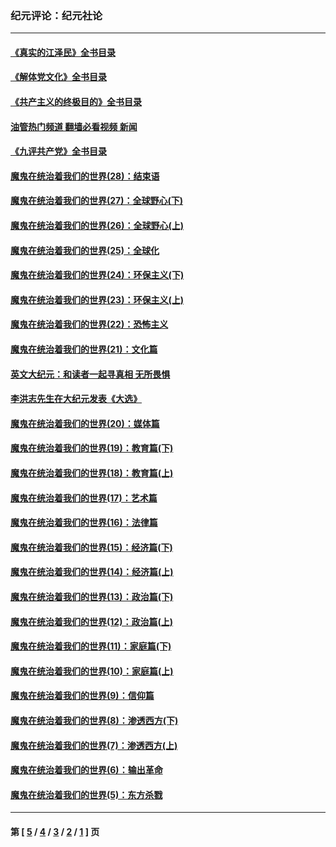 ### 纪元评论：纪元社论
---
#### [《真实的江泽民》全书目录](../../pages/nsc422/n13721399.md?06140330) 
#### [《解体党文化》全书目录](../../pages/nsc422/n13721157.md?06140330) 
#### [《共产主义的终极目的》全书目录](../../pages/nsc422/n13721048.md?06140330) 
#### [油管热门频道 翻墙必看视频 新闻](ok?06140330)
#### [《九评共产党》全书目录](../../pages/nsc422/n13708085.md?06140330) 
#### [魔鬼在统治着我们的世界(28)：结束语](../../pages/nsc422/n10936246.md?06140330) 
#### [魔鬼在统治着我们的世界(27)：全球野心(下)](../../pages/nsc422/n10928319.md?06140330) 
#### [魔鬼在统治着我们的世界(26)：全球野心(上)](../../pages/nsc422/n10900318.md?06140330) 
#### [魔鬼在统治着我们的世界(25)：全球化](../../pages/nsc422/n10788205.md?06140330) 
#### [魔鬼在统治着我们的世界(24)：环保主义(下)](../../pages/nsc422/n10695307.md?06140330) 
#### [魔鬼在统治着我们的世界(23)：环保主义(上)](../../pages/nsc422/n10688613.md?06140330) 
#### [魔鬼在统治着我们的世界(22)：恐怖主义](../../pages/nsc422/n10614727.md?06140330) 
#### [魔鬼在统治着我们的世界(21)：文化篇](../../pages/nsc422/n10597706.md?06140330) 
#### [英文大纪元：和读者一起寻真相 无所畏惧](../../pages/nsc422/n12542027.md?06140330) 
#### [李洪志先生在大纪元发表《大选》](../../pages/nsc422/n12534746.md?06140330) 
#### [魔鬼在统治着我们的世界(20)：媒体篇](../../pages/nsc422/n10586579.md?06140330) 
#### [魔鬼在统治着我们的世界(19)：教育篇(下)](../../pages/nsc422/n10564808.md?06140330) 
#### [魔鬼在统治着我们的世界(18)：教育篇(上)](../../pages/nsc422/n10526970.md?06140330) 
#### [魔鬼在统治着我们的世界(17)：艺术篇](../../pages/nsc422/n10499093.md?06140330) 
#### [魔鬼在统治着我们的世界(16)：法律篇](../../pages/nsc422/n10485969.md?06140330) 
#### [魔鬼在统治着我们的世界(15)：经济篇(下)](../../pages/nsc422/n10469975.md?06140330) 
#### [魔鬼在统治着我们的世界(14)：经济篇(上)](../../pages/nsc422/n10457370.md?06140330) 
#### [魔鬼在统治着我们的世界(13)：政治篇(下)](../../pages/nsc422/n10448270.md?06140330) 
#### [魔鬼在统治着我们的世界(12)：政治篇(上)](../../pages/nsc422/n10444576.md?06140330) 
#### [魔鬼在统治着我们的世界(11)：家庭篇(下)](../../pages/nsc422/n10440961.md?06140330) 
#### [魔鬼在统治着我们的世界(10)：家庭篇(上)](../../pages/nsc422/n10435448.md?06140330) 
#### [魔鬼在统治着我们的世界(9)：信仰篇](../../pages/nsc422/n10432159.md?06140330) 
#### [魔鬼在统治着我们的世界(8)：渗透西方(下)](../../pages/nsc422/n10429603.md?06140330) 
#### [魔鬼在统治着我们的世界(7)：渗透西方(上)](../../pages/nsc422/n10426013.md?06140330) 
#### [魔鬼在统治着我们的世界(6)：输出革命](../../pages/nsc422/n10421536.md?06140330) 
#### [魔鬼在统治着我们的世界(5)：东方杀戮](../../pages/nsc422/n10417707.md?06140330) 

---
#### 第 [ [5](./5.md?06140330) / [4](./4.md?06140330) / [3](./3.md?06140330) / [2](./2.md?06140330) / [1](./1.md?06140330) ] 页

